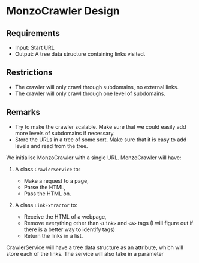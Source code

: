 # MonzoCrawler Design

## Requirements
- Input: Start URL
- Output: A tree data structure containing links visited.

## Restrictions
- The crawler will only crawl through subdomains, no external links.
- The crawler will only crawl through one level of subdomains.

## Remarks
- Try to make the crawler scalable.
  Make sure that we could easily add more levels of subdomains if necessary.
- Store the URLs in a tree of some sort.
  Make sure that it is easy to add levels and read from the tree.

We initialise MonzoCrawler with a single URL. MonzoCrawler will have:
1. A class `CrawlerService` to:
    - Make a request to a page,
    - Parse the HTML,
    - Pass the HTML on.

2. A class `LinkExtractor` to:
   - Receive the HTML of a webpage,
   - Remove everything other than `<Link>` and `<a>` tags (I will figure out if there is a better way to identify tags)
   - Return the links in a list.

CrawlerService will have a tree data structure as an attribute, which will store each of the links.
The service will also take in a parameter  